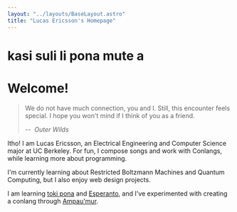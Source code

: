 ```yaml
---
layout: "../layouts/BaseLayout.astro"
title: "Lucas Ericsson's Homepage"
---
```

<h1 class="tokipona" lang="tok"> kasi suli li pona mute a&ThickSpace;</h1>

# Welcome! 

>
> We do not have much connection, you and I. Still, this encounter feels special. 
> I hope you won't mind if I think of you as a friend.
>
> -- &nbsp;*Outer Wilds*

Itho! I am Lucas Ericsson, an Electrical Engineering and Computer Science major at UC Berkeley.
For fun, I compose songs and work with Conlangs, while learning more about programming.

I'm currently learning about Restricted Boltzmann Machines and Quantum Computing, but I also enjoy
web design projects.

I am learning [toki pona](https://tokipona.org/) and [Esperanto](https://en.wikipedia.org/wiki/Esperanto), 
and I've experimented with creating a conlang through [Ampau'mur](/posts/ampaumur).
